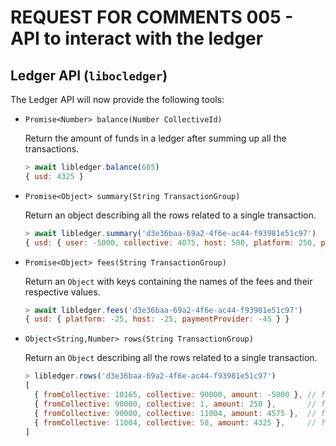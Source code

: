 # REQUEST FOR COMMENTS 005 - API to interact with the ledger

## Ledger API (`libocledger`)

The Ledger API will now provide the following tools:

* `Promise<Number> balance(Number CollectiveId)`

  Return the amount of funds in a ledger after summing up all the
  transactions.

  ```javascript
  > await libledger.balance(665)
  { usd: 4325 }
  ```

* `Promise<Object> summary(String TransactionGroup)`

  Return an object describing all the rows related to a single
  transaction.

  ```javascript
  > await libledger.summary('d3e36baa-69a2-4f6e-ac44-f93981e51c97')
  { usd: { user: -5000, collective: 4075, host: 500, platform: 250, paymentProvider: 175 } }
  ```

* `Promise<Object> fees(String TransactionGroup)`

  Return an `Object` with keys containing the names of the fees and
  their respective values.

  ```javascript
  > await libledger.fees('d3e36baa-69a2-4f6e-ac44-f93981e51c97')
  { usd: { platform: -25, host: -25, paymentProvider: -45 } }
  ```

* `Object<String,Number> rows(String TransactionGroup)`

  Return an `Object` describing all the rows related to a single
  transaction.

  ```javascript
  > libledger.rows('d3e36baa-69a2-4f6e-ac44-f93981e51c97')
  [
    { fromCollective: 10165, collective: 90000, amount: -5000 }, // from User to Payment Provider
    { fromCollective: 90000, collective: 1, amount: 250 },       // from Payment Provider to Platform
    { fromCollective: 90000, collective: 11004, amount: 4575 },  // from Payment Provider to Host
    { fromCollective: 11004, collective: 58, amount: 4325 },     // from Host to Collective
  ]
   ```
